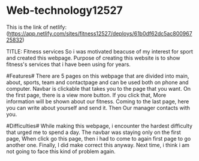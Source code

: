 # Web-technology12527
This is the link of netlify:(https://app.netlify.com/sites/fitness12527/deploys/61b0df62dc5ac80096725832)

TITLE: Fitness services
So i was motivated beacuse of my interest for sport and created this webpage. Purpose of creating this website is to show fitness's services that i have been using for years.

#Features#
There are  5 pages on this webpage that are divided into main, about, sports, team and contactpage and can be used both on phone and computer. Navbar is clickable that takes you to the page that you want. On the first page, there is a view more button. If you click that, More information will be shown about our fitness. Coming to the last page, here you can write about yourself and send it. Then Our manager contacts with you.


#Difficulties#
While making this webpage, i encounter the hardest difficulty that urged me to spend a day. The navbar was staying only on the first page, When  click go this page, then i had to come to again first page to go another one. Finally, I did make correct this anyway. Next time, i think i am not going to face this kind of problem again.
